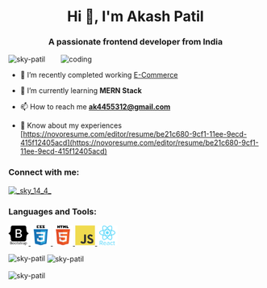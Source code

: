 <h1 align="center">Hi 👋, I'm Akash Patil</h1>
<h3 align="center">A passionate frontend developer from India</h3>

<img align="right" alt="coding" width="400" src="https://i.makeagif.com/media/4-05-2022/FvBVst.gif">

<p align="left"> <img src="https://komarev.com/ghpvc/?username=sky-patil&label=Profile%20views&color=0e75b6&style=flat" alt="sky-patil" /> </p>

- 🔭 I’m recently completed working [E-Commerce](https://e-commerce-project.ak4455312.repl.co/index.html)

- 🌱 I’m currently learning **MERN Stack**

- 📫 How to reach me **ak4455312@gmail.com**

- 📄 Know about my experiences [https://novoresume.com/editor/resume/be21c680-9cf1-11ee-9ecd-415f12405acd](https://novoresume.com/editor/resume/be21c680-9cf1-11ee-9ecd-415f12405acd)

<h3 align="left">Connect with me:</h3>
<p align="left">
<a href="https://instagram.com/_sky_14_4_" target="blank"><img align="center" src="https://raw.githubusercontent.com/rahuldkjain/github-profile-readme-generator/master/src/images/icons/Social/instagram.svg" alt="_sky_14_4_" height="30" width="40" /></a>
</p>

<h3 align="left">Languages and Tools:</h3>
<p align="left"> <a href="https://getbootstrap.com" target="_blank" rel="noreferrer"> <img src="https://raw.githubusercontent.com/devicons/devicon/master/icons/bootstrap/bootstrap-plain-wordmark.svg" alt="bootstrap" width="40" height="40"/> </a> <a href="https://www.w3schools.com/css/" target="_blank" rel="noreferrer"> <img src="https://raw.githubusercontent.com/devicons/devicon/master/icons/css3/css3-original-wordmark.svg" alt="css3" width="40" height="40"/> </a> <a href="https://www.w3.org/html/" target="_blank" rel="noreferrer"> <img src="https://raw.githubusercontent.com/devicons/devicon/master/icons/html5/html5-original-wordmark.svg" alt="html5" width="40" height="40"/> </a> <a href="https://developer.mozilla.org/en-US/docs/Web/JavaScript" target="_blank" rel="noreferrer"> <img src="https://raw.githubusercontent.com/devicons/devicon/master/icons/javascript/javascript-original.svg" alt="javascript" width="40" height="40"/> </a> <a href="https://reactjs.org/" target="_blank" rel="noreferrer"> <img src="https://raw.githubusercontent.com/devicons/devicon/master/icons/react/react-original-wordmark.svg" alt="react" width="40" height="40"/> </a> </p>

<p><img align="left" src="https://github-readme-stats.vercel.app/api/top-langs?username=sky-patil&show_icons=true&locale=en&layout=compact" alt="sky-patil" /></p>

<p>&nbsp;<img align="center" src="https://github-readme-stats.vercel.app/api?username=sky-patil&show_icons=true&locale=en" alt="sky-patil" /></p>

<p><img align="center" src="https://github-readme-streak-stats.herokuapp.com/?user=sky-patil&" alt="sky-patil" /></p>
